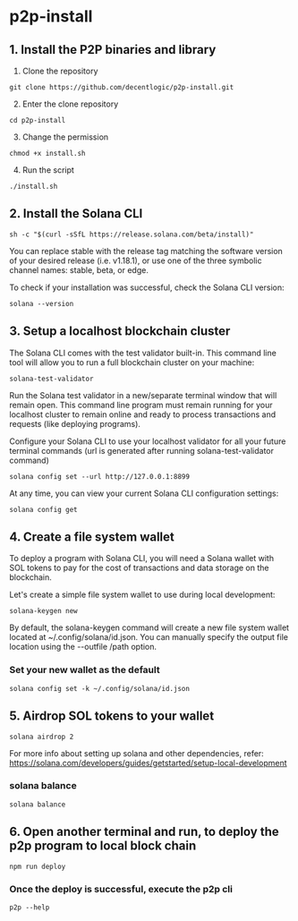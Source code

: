# p2p-install

## 1. Install the P2P binaries and library
1. Clone the repository
   
```
git clone https://github.com/decentlogic/p2p-install.git
```

2. Enter the clone repository
```
cd p2p-install
```

3. Change the permission
```
chmod +x install.sh
```

4. Run the script
```
./install.sh
```
## 2. Install the Solana CLI
```
sh -c "$(curl -sSfL https://release.solana.com/beta/install)"
```
You can replace stable with the release tag matching the software version of your desired release (i.e. v1.18.1), or use one of the three symbolic channel names: stable, beta, or edge.

To check if your installation was successful, check the Solana CLI version:
```
solana --version
```

## 3. Setup a localhost blockchain cluster
The Solana CLI comes with the test validator built-in. This command line tool will allow you to run a full blockchain cluster on your machine:
```
solana-test-validator
```
Run the Solana test validator in a new/separate terminal window that will remain open. This command line program must remain running for your localhost cluster to remain online and ready to process transactions and requests (like deploying programs).

Configure your Solana CLI to use your localhost validator for all your future terminal commands (url is generated after running solana-test-validator command)
```
solana config set --url http://127.0.0.1:8899
```
At any time, you can view your current Solana CLI configuration settings:

```
solana config get
```

## 4. Create a file system wallet

To deploy a program with Solana CLI, you will need a Solana wallet with SOL tokens to pay for the cost of transactions and data storage on the blockchain.

Let's create a simple file system wallet to use during local development:

```
solana-keygen new
```

By default, the solana-keygen command will create a new file system wallet located at ~/.config/solana/id.json. You can manually specify the output file location using the --outfile /path option.

### Set your new wallet as the default
```
solana config set -k ~/.config/solana/id.json
```
## 5. Airdrop SOL tokens to your wallet
```
solana airdrop 2
```
For more info about setting up solana and other dependencies, refer: https://solana.com/developers/guides/getstarted/setup-local-development
### solana balance
```
solana balance
```

## 6. Open another terminal and run, to deploy the p2p program to local block chain
```
npm run deploy
```

### Once the deploy is successful, execute the p2p cli
```
p2p --help
```
